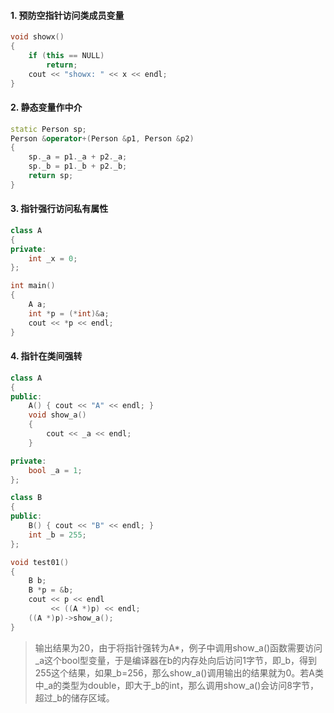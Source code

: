 #### 1. 预防空指针访问类成员变量   
```cpp
void showx()
{
    if (this == NULL)
        return;
    cout << "showx: " << x << endl;
}
```  
#### 2. 静态变量作中介  
```cpp
static Person sp;
Person &operator+(Person &p1, Person &p2)
{
    sp._a = p1._a + p2._a;
    sp._b = p1._b + p2._b;
    return sp;
}
```  
#### 3. 指针强行访问私有属性  
```cpp
class A
{
private:
    int _x = 0;
};

int main()
{
    A a;
    int *p = (*int)&a;
    cout << *p << endl;
}
```  
#### 4. 指针在类间强转  
```cpp
class A
{
public:
    A() { cout << "A" << endl; }
    void show_a()
    {
        cout << _a << endl;
    }

private:
    bool _a = 1;
};

class B
{
public:
    B() { cout << "B" << endl; }
    int _b = 255;
};

void test01()
{
    B b;
    B *p = &b;
    cout << p << endl
         << ((A *)p) << endl;
    ((A *)p)->show_a();
}
```  
> 输出结果为20，由于将指针强转为A*，例子中调用show_a()函数需要访问_a这个bool型变量，于是编译器在b的内存处向后访问1字节，即_b，得到255这个结果，如果_b=256，那么show_a()调用输出的结果就为0。若A类中_a的类型为double，即大于_b的int，那么调用show_a()会访问8字节，超过_b的储存区域。
